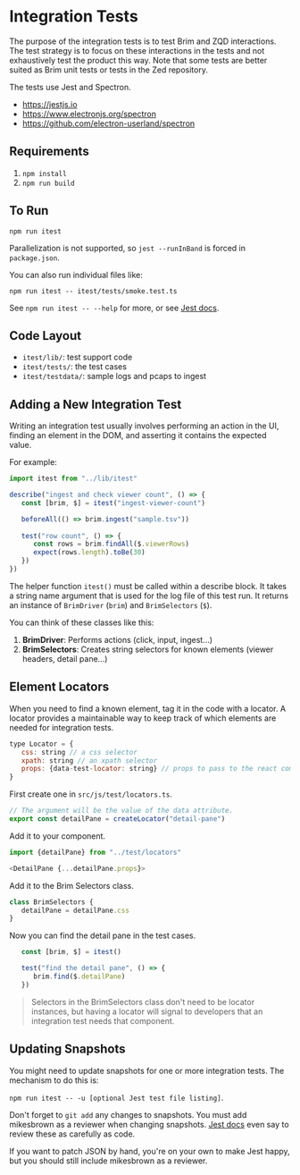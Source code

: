 # Integration Tests

The purpose of the integration tests is to test Brim and ZQD
interactions. The test strategy is to focus on these interactions in the
tests and not exhaustively test the product this way. Note that some
tests are better suited as Brim unit tests or tests in the Zed repository.

The tests use Jest and Spectron.

- https://jestjs.io
- https://www.electronjs.org/spectron
- https://github.com/electron-userland/spectron

## Requirements

1. `npm install`
1. `npm run build`

## To Run

`npm run itest`

Parallelization is not supported, so `jest --runInBand` is forced in
`package.json`.

You can also run individual files like:

`npm run itest -- itest/tests/smoke.test.ts`

See `npm run itest -- --help` for more, or see [Jest
docs](https://jestjs.io/docs/getting-started).

## Code Layout

- `itest/lib/`:  test support code
- `itest/tests/`: the test cases
- `itest/testdata/`: sample logs and pcaps to ingest

## Adding a New Integration Test

Writing an integration test usually involves performing an action in the UI, 
finding an element in the DOM, and asserting it contains the expected value.

For example:

```js
import itest from "../lib/itest"

describe("ingest and check viewer count", () => {
   const [brim, $] = itest("ingest-viewer-count")

   beforeAll(() => brim.ingest("sample.tsv"))
   
   test("row count", () => {
      const rows = brim.findAll($.viewerRows)
      expect(rows.length).toBe(30)
   })
})
```

The helper function `itest()` must be called within a describe block. It takes a string
name argument that is used for the log file of this test run. It returns an instance of
 `BrimDriver` (`brim`) and `BrimSelectors` (`$`).

You can think of these classes like this:

1. **BrimDriver**: Performs actions (click, input, ingest...)
2. **BrimSelectors**: Creates string selectors for known elements (viewer headers, detail pane...)

## Element Locators

When you need to find a known element, tag it in the code with a locator. A locator provides
a maintainable way to keep track of which elements are needed for integration tests.

```js
type Locator = {
   css: string // a css selector
   xpath: string // an xpath selector
   props: {data-test-locator: string} // props to pass to the react component
}
```

First create one in `src/js/test/locators.ts`.

```js
// The argument will be the value of the data attribute.
export const detailPane = createLocator("detail-pane")
```

Add it to your component.

```js
import {detailPane} from "../test/locators"

<DetailPane {...detailPane.props}>
```

Add it to the Brim Selectors class.

```js
class BrimSelectors {
   detailPane = detailPane.css
}
```

Now you can find the detail pane in the test cases.

```js
   const [brim, $] = itest()

   test("find the detail pane", () => {
      brim.find($.detailPane)
   })
```

> Selectors in the BrimSelectors class don't need to be locator instances,
but having a locator will signal to developers that an integration test needs that
component.
## Updating Snapshots

You might need to update snapshots for one or more integration tests.
The mechanism to do this is:

`npm run itest -- -u [optional Jest test file listing]`.

Don't forget to `git add` any changes to snapshots. You must add
mikesbrown as a reviewer when changing snapshots. [Jest
docs](https://jestjs.io/docs/snapshot-testing#1-treat-snapshots-as-code)
even say to review these as carefully as code.

If you want to patch JSON by hand, you're on your own to make Jest
happy, but you should still include mikesbrown as a reviewer.
